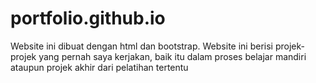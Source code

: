 # portfolio.github.io
Website ini dibuat dengan html dan bootstrap. Website ini berisi projek-projek yang pernah saya kerjakan, baik itu dalam proses belajar mandiri ataupun projek akhir dari pelatihan tertentu
